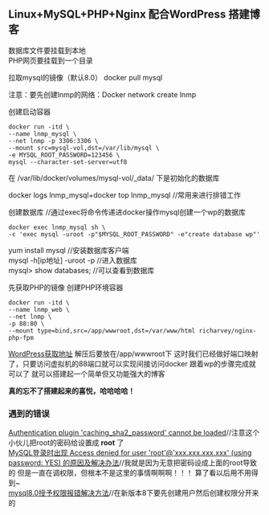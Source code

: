 ## Linux+MySQL+PHP+Nginx 配合WordPress 搭建博客

数据库文件要挂载到本地<br>
PHP网页要挂载到一个目录

拉取mysql的镜像（默认8.0） docker pull mysql

注意：要先创建lnmp的网络：Docker network create lnmp

创建启动容器
```
docker run -itd \
--name lnmp_mysql \
--net lnmp -p 3306:3306 \
--mount src=mysql-vol,dst=/var/lib/mysql \
-e MYSQL_ROOT_PASSWORD=123456 \
mysql --character-set-server=utf8
```

在 /var/lib/docker/volumes/mysql-vol/_data/ 下是初始化的数据库

docker logs lnmp_mysql+docker top lnmp_mysql //常用来进行排错工作

创建数据库 //通过exec将命令传递进docker操作mysql创建一个wp的数据库
```
docker exec lnmp_mysql sh \
-c 'exec mysql -uroot -p"$MYSQL_ROOT_PASSWORD" -e"create database wp"' 
```

yum install mysql //安装数据库客户端<br>
mysql -h[ip地址] -uroot -p //进入数据库<br>
mysql> show databases; //可以查看到数据库<br>

先获取PHP的镜像
创建PHP环境容器
```
docker run -itd \
--name lnmp_web \
--net lnmp \
-p 88:80 \
--mount type=bind,src=/app/wwwroot,dst=/var/www/html richarvey/nginx-php-fpm
```

[WordPress获取地址](https://cn.wordpress.org/download/)
解压后要放在/app/wwwroot下
这时我们已经做好端口映射了，只要访问虚拟机的88端口就可以实现间接访问docker
跟着wp的步骤完成就可以了 就可以搭建起一个简单但又功能强大的博客

**真的忘不了搭建起来的喜悦，哈哈哈哈！**

### 遇到的错误
[Authentication plugin 'caching_sha2_password' cannot be loaded](http://www.cnblogs.com/chuancheng/p/8964385.html)//注意这个小伙儿把root的密码给设置成 **root** 了<br>
[MySQL登录时出现 Access denied for user 'root'@'xxx.xxx.xxx.xxx' (using password: YES) 的原因及解决办法](https://blog.csdn.net/metheir/article/details/85238801)//我就是因为无意把密码设成上面的root导致的 但是一直在调权限，但根本不是这里的事情啊啊啊！！！ 算了看以后用不用得到~<br>
[mysql8.0授予权限报错解决方法](https://blog.csdn.net/skyejy/article/details/80645981)//在新版本8下要先创建用户然后创建权限分开来的